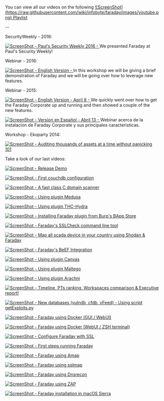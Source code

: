 You can view all our videos on the following [![ScreenShot] (https://raw.githubusercontent.com/wiki/infobyte/faraday/images/youtube.png) Playlist](https://www.youtube.com/playlist?list=PLVnFEI9HluLqEAhjFPFTjEFxTzYXlcrle)

--

SecurityWeekly - 2016:

[![ScreenShot](https://raw.github.com/wiki/infobyte/faraday/images/youtube.png) - Paul's Security Weekly 2016 - ](http://bit.ly/2bfkuii) We presented Faraday at Paul's Security Weekly! 

Webinar - 2016:

[![ScreenShot](https://raw.github.com/wiki/infobyte/faraday/images/youtube.png) - English Version - ](http://bit.ly/2bgxL9Q) In this workshop we will be giving a brief demonstration of Faraday and we will be going over how to leverage new features.

Webinar - 2015:

[![ScreenShot](https://raw.github.com/wiki/infobyte/faraday/images/youtube.png) - English Version - April 8 - ](http://buff.ly/1E6FLWJ) We quickly went over how to get the Faraday Corporate up and running and then showed a couple of the new features.
  
[![ScreenShot](https://raw.github.com/wiki/infobyte/faraday/images/youtube.png) - Version en Español - Abril 13 - ](http://buff.ly/1FCQAfz) Webinar acerca de la instalacion de Faraday Corporate y sus principales caracteristicas.

Workshop - Ekoparty 2014:

[![ScreenShot](https://raw.github.com/wiki/infobyte/faraday/images/youtube.png) - Auditing thousands of assets at a time without panicking 101](https://bit.ly/1AOihAM)

Take a look of our last videos:

[![ScreenShot](https://raw.github.com/wiki/infobyte/faraday/images/youtube.png) - Release Demo](https://bitly.com/1gaHSyu)

[![ScreenShot](https://raw.github.com/wiki/infobyte/faraday/images/youtube.png) - First couchdb configuration ](https://bit.ly/SkwwwV)

[![ScreenShot](https://raw.github.com/wiki/infobyte/faraday/images/youtube.png) - A fast class C domain scanner ](https://bit.ly/U16Gzt)

[![ScreenShot](https://raw.github.com/wiki/infobyte/faraday/images/youtube.png) - Using plugin Medusa ](https://bit.ly/1nIlwIc)

[![ScreenShot](https://raw.github.com/wiki/infobyte/faraday/images/youtube.png) - Using plugin THC-Hydra ](https://bit.ly/1jhYpNb)

[![ScreenShot](https://raw.github.com/wiki/infobyte/faraday/images/youtube.png) - Installing Faraday plugin from Burp's BApp Store ](https://bit.ly/1rH9EUs)

[![ScreenShot](https://raw.github.com/wiki/infobyte/faraday/images/youtube.png) - Faraday's SSLCheck command line tool ](https://bit.ly/1vko7Xj)

[![ScreenShot](https://raw.github.com/wiki/infobyte/faraday/images/youtube.png) - Map all scada device in your country using Shodan & Faraday ](https://bit.ly/1BLkLkn)

[![ScreenShot](https://raw.github.com/wiki/infobyte/faraday/images/youtube.png) - Faraday's BeEF Integration ](https://bit.ly/1RUWuSB)

[![ScreenShot](https://raw.github.com/wiki/infobyte/faraday/images/youtube.png) - Using plugin Canvas ](http://bit.ly/1S7f2iI)

[![ScreenShot](https://raw.github.com/wiki/infobyte/faraday/images/youtube.png) - Using plugin Maltego ](https://bit.ly/1nwQ8gP)

[![ScreenShot](https://raw.github.com/wiki/infobyte/faraday/images/youtube.png) - Using plugin Arachni ](https://bit.ly/1Tlx56u)

[![ScreenShot](https://raw.github.com/wiki/infobyte/faraday/images/youtube.png) - Timeline, PTs ranking, Workspaces comparison & Executive report! ](http://bit.ly/2cyf6Zc)

[![ScreenShot](https://raw.github.com/wiki/infobyte/faraday/images/youtube.png) -  New databases (vulndb, cfdb, vFeed) - Using script getExploits.py ](http://bit.ly/23vvyko)

[![ScreenShot](https://raw.github.com/wiki/infobyte/faraday/images/youtube.png) -  Faraday using Docker (GUI / WebUI) ](http://bit.ly/2ceE8eO)

[![ScreenShot](https://raw.github.com/wiki/infobyte/faraday/images/youtube.png) -  Faraday using Docker (WebUI / ZSH terminal) ](http://bit.ly/2ca2NTw)

[![ScreenShot](https://raw.github.com/wiki/infobyte/faraday/images/youtube.png) -  Configure Faraday with SSL ](https://bit.ly/2h1cjN3)

[![ScreenShot](https://raw.github.com/wiki/infobyte/faraday/images/youtube.png) -  First steps running Faraday ](https://bit.ly/2h1b14H)

[![ScreenShot](https://raw.github.com/wiki/infobyte/faraday/images/youtube.png) -  Faraday using Amap ](https://bit.ly/2gKm4yI)

[![ScreenShot](https://raw.github.com/wiki/infobyte/faraday/images/youtube.png) -  Faraday using sqlmap ](https://bit.ly/2h08Bkm)

[![ScreenShot](https://raw.github.com/wiki/infobyte/faraday/images/youtube.png) -  Faraday using Dnsrecon ](https://bit.ly/2gwzpaY)

[![ScreenShot](https://raw.github.com/wiki/infobyte/faraday/images/youtube.png) -  Faraday using ZAP ](https://bit.ly/2gKoVI2)

[![ScreenShot](https://raw.github.com/wiki/infobyte/faraday/images/youtube.png) -  Faraday installation in macOS Sierra ](https://bit.ly/2gK8Gur)
